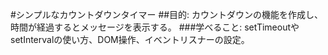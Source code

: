 #シンプルなカウントダウンタイマー
##目的: カウントダウンの機能を作成し、時間が経過するとメッセージを表示する。
###学べること: setTimeoutやsetIntervalの使い方、DOM操作、イベントリスナーの設定。

